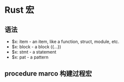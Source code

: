 # Rust 宏

## 语法
- $x: item - an item, like a function, struct, module, etc.
- $x: block - a block ({...})
- $x: stmt - a statement
- $x: pat - a pattern


## procedure marco 构建过程宏
